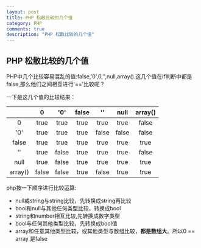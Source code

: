 ```yaml
---
layout: post
title: PHP 松散比较的几个值
category: PHP
comments: true
description: "PHP 松散比较的几个值"
---
```


## PHP 松散比较的几个值
PHP中几个比较容易混乱的值:false,'0',0,'',null,array().这几个值在if判断中都是false,那么他们之间相互进行'=='比较呢？


一下是这几个值的比较结果：


|       | 0    | '0'   | false | ''    | null     | array() |
|:----:|:--:|:----:|:--:|:--:|:--:|:--:|
0       | true | true  | true  | true  | true | false
'0'     | true | true  | true  | false | false    | false
false   | true | true  | true  | true  | true     | true
''      | true | false | true  | true  | true    | false
null    | true | false | true  | true | true     | true
array() | false | false | true  | false | true    | true


php按一下顺序进行比较运算:
*   null或string与string比较，先转换成string再比较
*   bool和null与其他任何类型比较，转换成bool
*   string和number相互比较,先转换成数字类型
*   bool与任何其他类型比较，先转换成bool值
*   array和任意其他类型比较，或其他类型与数组比较，**都是数组大**。所以0 == array 是false


